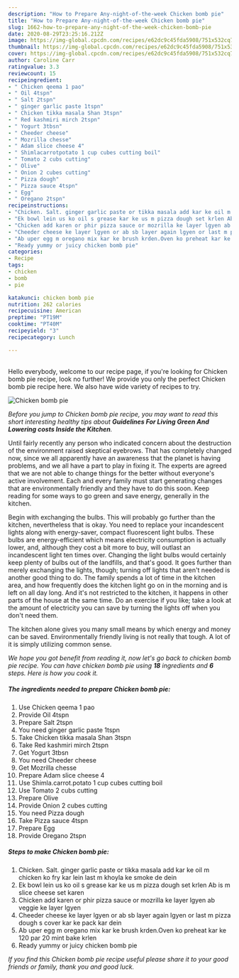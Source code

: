 ```yaml
---
description: "How to Prepare Any-night-of-the-week Chicken bomb pie"
title: "How to Prepare Any-night-of-the-week Chicken bomb pie"
slug: 1662-how-to-prepare-any-night-of-the-week-chicken-bomb-pie
date: 2020-08-29T23:25:16.212Z
image: https://img-global.cpcdn.com/recipes/e62dc9c45fda5908/751x532cq70/chicken-bomb-pie-recipe-main-photo.jpg
thumbnail: https://img-global.cpcdn.com/recipes/e62dc9c45fda5908/751x532cq70/chicken-bomb-pie-recipe-main-photo.jpg
cover: https://img-global.cpcdn.com/recipes/e62dc9c45fda5908/751x532cq70/chicken-bomb-pie-recipe-main-photo.jpg
author: Caroline Carr
ratingvalue: 3.3
reviewcount: 15
recipeingredient:
- " Chicken qeema 1 pao"
- " Oil 4tspn"
- " Salt 2tspn"
- " ginger garlic paste 1tspn"
- " Chicken tikka masala Shan 3tspn"
- " Red kashmiri mirch 2tspn"
- " Yogurt 3tbsn"
- " Cheeder cheese"
- " Mozrilla chesse"
- " Adam slice cheese 4"
- " Shimlacarrotpotato 1 cup cubes cutting boil"
- " Tomato 2 cubs cutting"
- " Olive"
- " Onion 2 cubes cutting"
- " Pizza dough"
- " Pizza sauce 4tspn"
- " Egg"
- " Oregano 2tspn"
recipeinstructions:
- "Chicken. Salt. ginger garlic paste or tikka masala add kar ke oil m chicken ko fry kar lein last m khoyla ke smoke de dein"
- "Ek bowl lein us ko oil s grease kar ke us m pizza dough set krlen Ab is m slice cheese set karen"
- "Chicken add karen or phir pizza sauce or mozrilla ke layer lgyen ab veggie ke layer lgyen"
- "Cheeder cheese ke layer lgyen or ab sb layer again lgyen or last m pizza dough s cover kar ke pack kar dein"
- "Ab uper egg m oregano mix kar ke brush krden.Oven ko preheat kar ke 120 par 20 mint bake krlen"
- "Ready yummy or juicy chicken bomb pie"
categories:
- Recipe
tags:
- chicken
- bomb
- pie

katakunci: chicken bomb pie 
nutrition: 262 calories
recipecuisine: American
preptime: "PT19M"
cooktime: "PT40M"
recipeyield: "3"
recipecategory: Lunch

---
```

<br>
Hello everybody, welcome to our recipe page, if you're looking for Chicken bomb pie recipe, look no further! We provide you only the perfect Chicken bomb pie recipe here. We also have wide variety of recipes to try.
<br>


![Chicken bomb pie](https://img-global.cpcdn.com/recipes/e62dc9c45fda5908/751x532cq70/chicken-bomb-pie-recipe-main-photo.jpg)

<i>Before you jump to Chicken bomb pie recipe, you may want to read this short interesting healthy tips about 
<strong>Guidelines For Living Green And Lowering costs Inside the Kitchen</strong>.</i>
</br>

Until fairly recently any person who indicated concern about the destruction of the environment raised skeptical eyebrows. That has completely changed now, since we all apparently have an awareness that the planet is having problems, and we all have a part to play in fixing it. The experts are agreed that we are not able to change things for the better without everyone's active involvement. Each and every family must start generating changes that are environmentally friendly and they have to do this soon. Keep reading for some ways to go green and save energy, generally in the kitchen.

Begin with exchanging the bulbs. This will probably go further than the kitchen, nevertheless that is okay. You need to replace your incandescent lights along with energy-saver, compact fluorescent light bulbs. These bulbs are energy-efficient which means electricity consumption is actually lower, and, although they cost a bit more to buy, will outlast an incandescent light ten times over. Changing the light bulbs would certainly keep plenty of bulbs out of the landfills, and that's good. It goes further than merely exchanging the lights, though; turning off lights that aren't needed is another good thing to do. The family spends a lot of time in the kitchen area, and how frequently does the kitchen light go on in the morning and is left on all day long. And it's not restricted to the kitchen, it happens in other parts of the house at the same time. Do an exercise if you like; take a look at the amount of electricity you can save by turning the lights off when you don't need them.

The kitchen alone gives you many small means by which energy and money can be saved. Environmentally friendly living is not really that tough. A lot of it is simply utilizing common sense.


<i>We hope you got benefit from reading it, now let's go back to chicken bomb pie recipe. You can have chicken bomb pie using <strong>18</strong> ingredients and <strong>6</strong> steps. Here is how you cook it.
</i>

##### The ingredients needed to prepare Chicken bomb pie:

1. Use  Chicken qeema 1 pao
1. Provide  Oil 4tspn
1. Prepare  Salt 2tspn
1. You need  ginger garlic paste 1tspn
1. Take  Chicken tikka masala Shan 3tspn
1. Take  Red kashmiri mirch 2tspn
1. Get  Yogurt 3tbsn
1. You need  Cheeder cheese
1. Get  Mozrilla chesse
1. Prepare  Adam slice cheese 4
1. Use  Shimla.carrot.potato 1 cup cubes cutting boil
1. Use  Tomato 2 cubs cutting
1. Prepare  Olive
1. Provide  Onion 2 cubes cutting
1. You need  Pizza dough
1. Take  Pizza sauce 4tspn
1. Prepare  Egg
1. Provide  Oregano 2tspn


##### Steps to make Chicken bomb pie:

1. Chicken. Salt. ginger garlic paste or tikka masala add kar ke oil m chicken ko fry kar lein last m khoyla ke smoke de dein
1. Ek bowl lein us ko oil s grease kar ke us m pizza dough set krlen Ab is m slice cheese set karen
1. Chicken add karen or phir pizza sauce or mozrilla ke layer lgyen ab veggie ke layer lgyen
1. Cheeder cheese ke layer lgyen or ab sb layer again lgyen or last m pizza dough s cover kar ke pack kar dein
1. Ab uper egg m oregano mix kar ke brush krden.Oven ko preheat kar ke 120 par 20 mint bake krlen
1. Ready yummy or juicy chicken bomb pie


<i>If you find this Chicken bomb pie recipe useful please share it to your good friends or family, thank you and good luck.</i>
